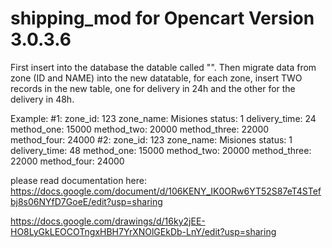 # shipping_mod for Opencart Version 3.0.3.6
First insert into the database the datable called "".
Then migrate data from zone (ID and NAME) into the new datatable, for each zone, insert TWO records in the new table, one for delivery in 24h and the other for the delivery in 48h.

Example:
#1:
  zone_id: 123
  zone_name: Misiones
  status: 1
  delivery_time: 24
  method_one: 15000
  method_two: 20000
  method_three: 22000
  method_four: 24000
#2:
  zone_id: 123
  zone_name: Misiones
  status: 1
  delivery_time: 48
  method_one: 15000
  method_two: 20000
  method_three: 22000
  method_four: 24000

please read documentation here: https://docs.google.com/document/d/106KENY_IK0ORw6YT52S87eT4STefbj8s06NYfD7GoeE/edit?usp=sharing

https://docs.google.com/drawings/d/16ky2jEE-HO8LyGkLEOCOTngxHBH7YrXNOlGEkDb-LnY/edit?usp=sharing
